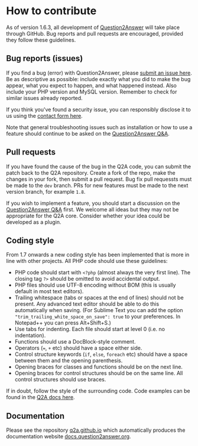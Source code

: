 # How to contribute

As of version 1.6.3, all development of [Question2Answer][Home] will take place through GitHub. Bug reports and pull requests are encouraged, provided they follow these guidelines.


## Bug reports (issues)

If you find a bug (error) with Question2Answer, please [submit an issue here][Issues]. Be as descriptive as possible: include exactly what you did to make the bug appear, what you expect to happen, and what happened instead. Also include your PHP version and MySQL version. Remember to check for similar issues already reported.

If you think you've found a security issue, you can responsibly disclose it to us using the [contact form here](http://www.question2answer.org/feedback.php).

Note that general troubleshooting issues such as installation or how to use a feature should continue to be asked on the [Question2Answer Q&A][QA].


## Pull requests

If you have found the cause of the bug in the Q2A code, you can submit the patch back to the Q2A repository. Create a fork of the repo, make the changes in your fork, then submit a pull request. Bug fix pull requessts must be made to the `dev` branch. PRs for new features must be made to the next version branch, for example `1.8`.

If you wish to implement a feature, you should start a discussion on the [Question2Answer Q&A][QA] first. We welcome all ideas but they may not be appropriate for the Q2A core. Consider whether your idea could be developed as a plugin.


## Coding style

From 1.7 onwards a new coding style has been implemented that is more in line with other projects. All PHP code should use these guidelines:

- PHP code should start with `<?php` (almost always the very first line). The closing tag `?>` should be omitted to avoid accidental output.
- PHP files should use UTF-8 encoding without BOM (this is usually default in most text editors).
- Trailing whitespace (tabs or spaces at the end of lines) should not be present. Any advanced text editor should be able to do this automatically when saving. (For Sublime Text you can add the option `"trim_trailing_white_space_on_save": true` to your preferences. In Notepad++ you can press Alt+Shift+S.)
- Use tabs for indenting. Each file should start at level 0 (i.e. no indentation).
- Functions should use a DocBlock-style comment.
- Operators (`=`, `+` etc) should have a space either side.
- Control structure keywords (`if`, `else`, `foreach` etc) should have a space between them and the opening parenthesis.
- Opening braces for classes and functions should be on the next line.
- Opening braces for control structures should be on the same line. All control structures should use braces.

If in doubt, follow the style of the surrounding code. Code examples can be found in the [Q2A docs here](http://docs.question2answer.org/contribute/).


## Documentation

Please see the repository [q2a.github.io](https://github.com/q2a/q2a.github.io/) which automatically produces the documentation website [docs.question2answer.org](http://docs.question2answer.org/).


[Home]: http://www.question2answer.org/
[QA]: http://www.question2answer.org/qa/
[Issues]: https://github.com/q2a/question2answer/issues
[PSR0]: https://github.com/php-fig/fig-standards/blob/master/accepted/PSR-0.md
